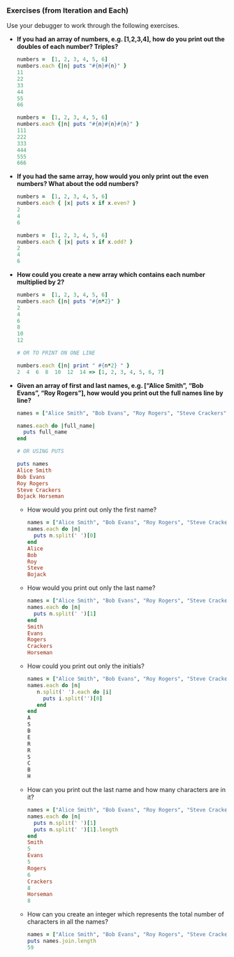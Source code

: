 ### Exercises (from Iteration and Each)  

Use your debugger to work through the following exercises.

- **If you had an array of numbers, e.g. [1,2,3,4], how do you print out the doubles of each number? Triples?**  

  ```ruby
  numbers =  [1, 2, 3, 4, 5, 6]
  numbers.each {|n| puts "#{n}#{n}" }
  11
  22
  33
  44
  55
  66

  numbers =  [1, 2, 3, 4, 5, 6]
  numbers.each {|n| puts "#{n}#{n}#{n}" }
  111
  222
  333
  444
  555
  666
  ```

- **If you had the same array, how would you only print out the even numbers? What about the odd numbers?**  

  ```ruby
  numbers =  [1, 2, 3, 4, 5, 6]
  numbers.each { |x| puts x if x.even? }
  2
  4
  6

  numbers =  [1, 2, 3, 4, 5, 6]
  numbers.each { |x| puts x if x.odd? }
  2
  4
  6
  ```

- **How could you create a new array which contains each number multiplied by 2?**  

  ```ruby
  numbers =  [1, 2, 3, 4, 5, 6]
  numbers.each {|n| puts "#{n*2}" }
  2
  4
  6
  8
  10
  12

  # OR TO PRINT ON ONE LINE

  numbers.each {|n| print " #{n*2} " }
  2  4  6  8  10  12  14 => [1, 2, 3, 4, 5, 6, 7]
  ```

- **Given an array of first and last names, e.g. [“Alice Smith”, “Bob Evans”, “Roy Rogers”], how would you print out the full names line by line?**  
  ```ruby
  names = ["Alice Smith", "Bob Evans", "Roy Rogers", "Steve Crackers", "Bojack Horseman"]

  names.each do |full_name|
    puts full_name
  end

  # OR USING PUTS

  puts names
  Alice Smith
  Bob Evans
  Roy Rogers
  Steve Crackers
  Bojack Horseman
  ```

  - How would you print out only the first name?  
    ```ruby
    names = ["Alice Smith", "Bob Evans", "Roy Rogers", "Steve Crackers", "Bojack Horseman"]
    names.each do |n|
      puts n.split(' ')[0]
    end
    Alice
    Bob
    Roy
    Steve
    Bojack

    ```  

  - How would you print out only the last name?  
    ```ruby
    names = ["Alice Smith", "Bob Evans", "Roy Rogers", "Steve Crackers", "Bojack Horseman"]
    names.each do |n|
      puts n.split(' ')[1]
    end
    Smith
    Evans
    Rogers
    Crackers
    Horseman
    ```  

  - How could you print out only the initials?  
    ```ruby
    names = ["Alice Smith", "Bob Evans", "Roy Rogers", "Steve Crackers", "Bojack Horseman"]
    names.each do |n|
       n.split(' ').each do |i|
         puts i.split('')[0]
       end
    end
    A
    S
    B
    E
    R
    R
    S
    C
    B
    H
    ```  

  - How can you print out the last name and how many characters are in it?  
    ```ruby
    names = ["Alice Smith", "Bob Evans", "Roy Rogers", "Steve Crackers", "Bojack Horseman"]
    names.each do |n|
      puts n.split(' ')[1]
      puts n.split(' ')[1].length
    end
    Smith
    5
    Evans
    5
    Rogers
    6
    Crackers
    8
    Horseman
    8
    ```  


  - How can you create an integer which represents the total number of characters in all the names?  
    ```ruby
    names = ["Alice Smith", "Bob Evans", "Roy Rogers", "Steve Crackers", "Bojack Horseman"]
    puts names.join.length
    59
    ```  
